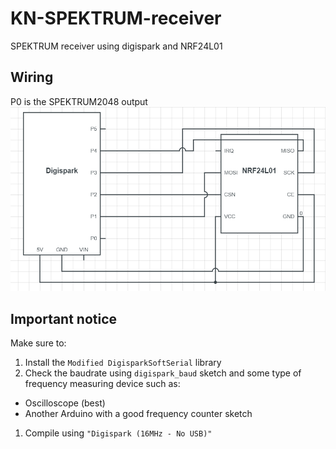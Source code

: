 # KN-SPEKTRUM-receiver
SPEKTRUM receiver using digispark and NRF24L01

## Wiring
P0 is the SPEKTRUM2048 output
![Wiring](wiring.png?raw=true "Wiring diagram")

## Important notice
Make sure to:
1. Install the `Modified DigisparkSoftSerial` library
1. Check the baudrate using `digispark_baud` sketch and some type of frequency measuring device such as:
 * Oscilloscope (best)
 * Another Arduino with a good frequency counter sketch
1. Compile using `"Digispark (16MHz - No USB)"`